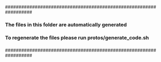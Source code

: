 ##################################################################
###    The files in this folder are automatically generated    ###
###                                                            ###
### To regenerate the files please run protos/generate_code.sh ###
###                                                            ###
##################################################################

